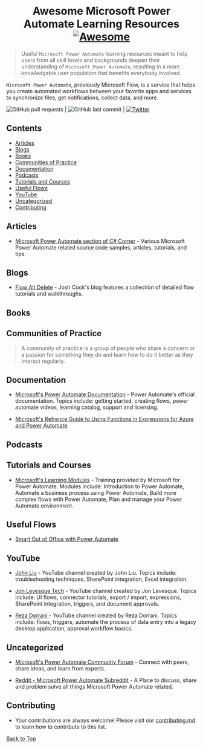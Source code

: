 # <div align="center">Awesome Microsoft Power Automate Learning Resources [![Awesome](https://awesome.re/badge.svg)](https://awesome.re)</div>
 
> Useful `Microsoft Power Automate` learning resources meant to help users from all skill levels and backgrounds deepen their understanding of `Microsoft Power Automate`, resulting in a more knowledgable user population that benefits everybody involved.
 
`Microsoft Power Automate`, previously Microsoft Flow, is a service that helps you create automated workflows between your favorite apps and services to synchronize files, get notifications, collect data, and more.

![GitHub pull requests](https://img.shields.io/github/issues-pr/iamericfletcher/R-Learning-Resources) | ![GitHub last commit](https://img.shields.io/github/last-commit/iamericfletcher/R-Learning-Resources) | [![Twitter](https://img.shields.io/twitter/url?style=social&url=https%3A%2F%2Ftwitter.com%2Fiamericfletcher)](https://twitter.com/intent/tweet?text=Wow:&url=https%3A%2F%2Fgithub.com%2Fiamericfletcher%2FR-Learning-Resources)

## **Contents**
  - [Articles](#articles)
  - [Blogs](#blogs)
  - [Books](#books)
  - [Communities of Practice](#communities-of-practice)
  - [Documentation](#documentation)
  - [Podcasts](#podcasts)
  - [Tutorials and Courses](#tutorials-and-courses)
  - [Useful Flows](#useful-flows)
  - [YouTube](#youtube)
  - [Uncategorized](#uncategorized)
  - [Contributing](#contributing)

## Articles

- [Microsoft Power Automate section of C# Corner](https://www.c-sharpcorner.com/technologies/power-automate) - Various Microsoft Power Automate related source code samples, articles, tutorials, and tips.

## Blogs
- [Flow Alt Delete](https://flowaltdelete.ca/) - Josh Cook's blog features a collection of detailed flow tutorials and walkthroughs.

## Books

## Communities of Practice
> A community of practice is a group of people who share a concern or a passion for something they do and learn how to do it better as they interact regularly.

## Documentation

- [Microsoft's Power Automate Documentation](https://docs.microsoft.com/en-us/power-automate/) - Power Automate's official documentation. Topics include: getting started, creating flows, power automate videos, learning catalog, support and licensing. 

- [Microsoft's Refrence Guide to Using Functions in Expressions for Azure and Power Automate](https://docs.microsoft.com/en-us/azure/logic-apps/workflow-definition-language-functions-reference)

## Podcasts 

## Tutorials and Courses

- [Microsoft's Learning Modules](https://docs.microsoft.com/en-us/learn/browse/?expanded=power-platform&products=power-automate) - Training provided by Microsoft for Power Automate. Modules include: Introduction to Power Automate, Automate a business process using Power Automate, Build more complex flows with Power Automate, Plan and manage your Power Automate environment. 

## Useful Flows

- [Smart Out of Office with Power Automate](https://www.linkedin.com/pulse/smart-out-office-microsoft-flow-marc-de-kleijn/)

## YouTube

- [John Liu](https://www.youtube.com/playlist?list=PLXiXrMydfoLaiazbCiRbV_004JLaEC2Xk) - YouTube channel created by John Liu. Topics include: troubleshooting techniques, SharePoint integration, Excel integration. 

- [Jon Levesque Tech](https://www.youtube.com/c/JonLSeattle/playlists) - YouTube channel created by Jon Levesque. Topics include: UI flows, connector tutorials, export / import, expressions, SharePoint integration, triggers, and document approvals.

- [Reza Dorrani](https://www.youtube.com/c/RezaDorrani/playlists) - YouTube channel created by Reza Dorrani. Topics include: flows, triggers, automate the process of data entry into a legacy desktop application, approval workflow basics.

## Uncategorized

- [Microsoft's Power Automate Community Forum](https://powerusers.microsoft.com/t5/Microsoft-Power-Automate/ct-p/MPACommunity) - Connect with peers, share ideas, and learn from experts.

- [Reddit - Microsoft Power Automate Subreddit](https://www.reddit.com/r/MicrosoftFlow/) - A Place to discuss, share and problem solve all things Microsoft Power Automate related.

## Contributing

- Your contributions are always welcome! Please visit our [contributing.md](https://github.com/iamericfletcher/awesome-power-automate-learning-resources/blob/master/contributing.md) to learn how to contribute to this list.

[Back to Top](#contents)
